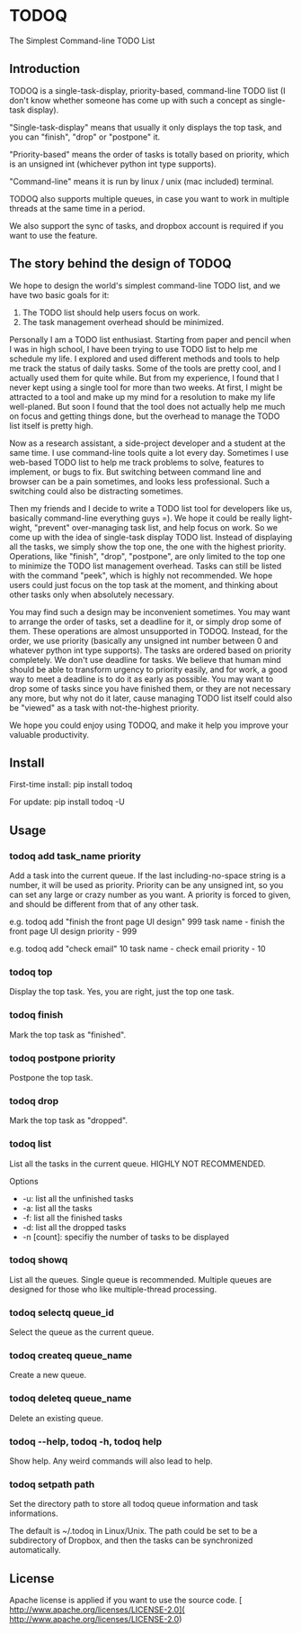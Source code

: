 # TODOQ

The Simplest Command-line TODO List

## Introduction

TODOQ is a single-task-display, priority-based, command-line TODO list (I don't know whether someone has come up with such a concept as 
single-task display).

"Single-task-display" means that usually it only displays the top task, and you can "finish", "drop" or "postpone" it.

"Priority-based" means the order of tasks is totally based on priority, which is an unsigned int (whichever python int type supports).

"Command-line" means it is run by linux / unix (mac included) terminal.

TODOQ also supports multiple queues, in case you want to work in multiple threads at the same time in a period.

We also support the sync of tasks, and dropbox account is required if you want to use the feature.

## The story behind the design of TODOQ

We hope to design the world's simplest command-line TODO list, and we have two basic goals for it:
1. The TODO list should help users focus on work.
2. The task management overhead should be minimized.

Personally I am a TODO list enthusiast. Starting from paper and pencil when I was in high school, I have been trying to use
TODO list to help me schedule my life. I explored and used different methods and tools to help me track the status of
daily tasks. Some of the tools are pretty cool, and I actually used them for quite while. But from my experience, I found that I
never kept using a single tool for more than two weeks. At first, I might be attracted to a tool and make up my mind for a resolution
to make my life well-planed. But soon I found that the tool does not actually help me much on focus and getting things done, but the
overhead to manage the TODO list itself is pretty high.

Now as a research assistant, a side-project developer and a student at the same time. I use command-line tools quite a lot every day.
Sometimes I use web-based TODO list to help me track problems to solve, features to implement, or bugs to fix. But switching between
command line and browser can be a pain sometimes, and looks less professional. Such a switching could also be distracting sometimes.

Then my friends and I decide to write a TODO list tool for developers like us, basically command-line everything guys =). We hope it 
could be really light-wight, "prevent" over-managing task list, and help focus on work. So we come up with the idea of single-task
display TODO list. Instead of displaying all the tasks, we simply show the top one, the one with the highest priority. Operations,
like "finish", "drop", "postpone", are only limited to the top one to minimize the TODO list management overhead. Tasks can still be
listed with the command "peek", which is highly not recommended. We hope users could just focus on the top task at the moment, and thinking
about other tasks only when absolutely necessary.

You may find such a design may be inconvenient sometimes. You may want to arrange the order of tasks, set a deadline for it, or simply drop
some of them. These operations are almost unsupported in TODOQ. Instead, for the order, we use priority (basically any unsigned int number between
0 and whatever python int type supports). The tasks are ordered based on priority completely. We don't use deadline for tasks. We believe that
human mind should be able to transform urgency to priority easily, and for work, a good way to meet a deadline is to do it as early as possible.
You may want to drop some of tasks since you have finished them, or they are not necessary any more, but why not do it later, cause managing TODO
list itself could also be "viewed" as a task with not-the-highest priority.

We hope you could enjoy using TODOQ, and make it help you improve your valuable productivity.

 
## Install

First-time install:
pip install todoq

For update:
pip install todoq -U


## Usage

### todoq add task\_name priority

Add a task into the current queue. If the last including-no-space string is a number, it will be used as priority.
Priority can be any unsigned int, so you can set any large or crazy number as you want. A priority is forced to given,
and should be different from that of any other task.

e.g. 
todoq add "finish the front page UI design" 999
task name - finish the front page UI design
priority - 999

e.g. 
todoq add "check email" 10
task name - check email
priority - 10


### todoq top

Display the top task. Yes, you are right, just the top one task.

### todoq finish

Mark the top task as "finished".

### todoq postpone priority

Postpone the top task.

### todoq drop

Mark the top task as "dropped".

### todoq list

List all the tasks in the current queue. HIGHLY NOT RECOMMENDED.

Options

* \-u: list all the unfinished tasks
* \-a: list all the tasks
* \-f: list all the finished tasks
* \-d: list all the dropped tasks
* \-n [count]: specifiy the number of tasks to be displayed

### todoq showq

List all the queues. Single queue is recommended. Multiple queues are designed for those
who like multiple-thread processing.

### todoq selectq queue\_id

Select the queue as the current queue.

### todoq createq queue\_name

Create a new queue.

### todoq deleteq queue\_name

Delete an existing queue.

### todoq --help, todoq -h, todoq help

Show help. Any weird commands will also lead to help.

### todoq setpath path

Set the directory path to store all todoq queue information and task
informations.

The default is ~/.todoq in Linux/Unix. The path could be set to be a
subdirectory of Dropbox, and then the tasks can be synchronized automatically.


## License

Apache license is applied if you want to use the source code.
[ http://www.apache.org/licenses/LICENSE-2.0](
http://www.apache.org/licenses/LICENSE-2.0)
